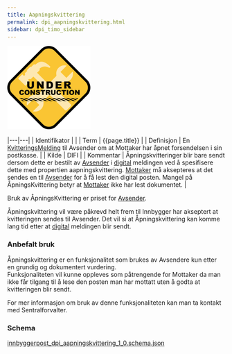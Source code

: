 ```yaml
---
title: Aapningskvittering
permalink: dpi_aapningskvittering.html
sidebar: dpi_timo_sidebar
---
```


![](/images/dpi/underarbeide.png)

|---|---|
| Identifikator | |
| Term          | {{page.title}} |
| Definisjon    | En [KvitteringsMelding](dpi_kvitteringer.html) til Avsender om at Mottaker har åpnet forsendelsen i sin postkasse. |
| Kilde         | DIFI |
| Kommentar     | Åpningskvitteringer blir bare sendt dersom dette er bestilt av [Avsender](sdp_aktorer.html) i [digital](dpi_digital.html) meldingen ved å spesifisere dette med propertien aapningskvittering. [Mottaker](sdp_aktorer.html) må aksepteres at det sendes en til [Avsender](sdp_aktorer.html) for å få lest den digital posten. Mangel på ÅpningsKvittering betyr at [Mottaker](sdp_aktorer.html) ikke har lest dokumentet. |

Bruk av ÅpningsKvittering er priset for [Avsender](sdp_aktorer.html).

Åpningskvittering vil være påkrevd helt frem til Innbygger har akseptert
at kvitteringen sendes til Avsender. Det vil si at Åpningskvittering kan
komme lang tid etter at [digital](dpi_digital.html) meldingen blir sendt.

### Anbefalt bruk

Åpningskvittering er en funksjonalitet som brukes av Avsendere kun etter
en grundig og dokumentert vurdering.  
Funksjonaliteten vil kunne oppleves som påtrengende for Mottaker da man
ikke får tilgang til å lese den posten man har mottatt uten å godta at
kvitteringen blir sendt.

For mer informasjon om bruk av denne funksjonaliteten kan man ta kontakt
med Sentralforvalter.

### Schema
[innbyggerpost_dpi_aapningskvittering_1_0.schema.json](schemas/dpi/innbyggerpost_dpi_aapningskvittering_1_0.schema.json)